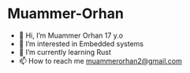 # Muammer-Orhan

- 👋 Hi, I’m Muammer Orhan 17 y.o
- 👀 I’m interested in Embedded systems
- 🌱 I’m currently learning Rust
- 📫 How to reach me muammerorhan2@gmail.com
